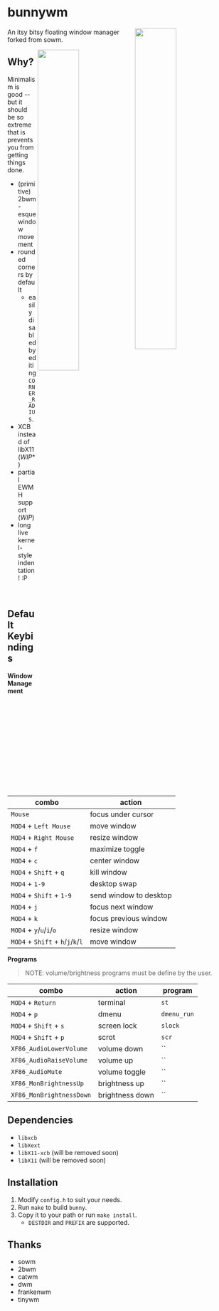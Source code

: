 # bunnywm

<a href="https://user-images.githubusercontent.com/6799467/66687576-9747c200-ec72-11e9-947d-5b96753eab03.jpg"><img src="https://user-images.githubusercontent.com/6799467/66687576-9747c200-ec72-11e9-947d-5b96753eab03.jpg" width="43%" align="right"></a>

An itsy bitsy floating window manager forked from sowm.

<a href="https://user-images.githubusercontent.com/6799467/66687814-8cd9f800-ec73-11e9-97b8-6ae77876bd1b.jpg"><img src="https://user-images.githubusercontent.com/6799467/66687814-8cd9f800-ec73-11e9-97b8-6ae77876bd1b.jpg" width="43%" align="right"></a>

## Why?
Minimalism is good -- but it should be so extreme that is prevents you
from getting things done.

- (primitive) 2bwm-esque window movement
- rounded corners by default
	- easily disabled by editing `CORNER_RADIUS`.
- XCB instead of libX11 (*WIP**)
- partial EWMH support (*WIP*)
- long live kernel-style indentation! :P

<br>

## Default Keybindings

**Window Management**

| combo                              | action                 |
| ---------------------------------- | -----------------------|
| `Mouse`                            | focus under cursor     |
| `MOD4` + `Left Mouse`              | move window            |
| `MOD4` + `Right Mouse`             | resize window          |
| `MOD4` + `f`                       | maximize toggle        |
| `MOD4` + `c`                       | center window          |
| `MOD4` + `Shift` + `q`             | kill window            |
| `MOD4` + `1-9`                     | desktop swap           |
| `MOD4` + `Shift` + `1-9`           | send window to desktop |
| `MOD4` + `j`                       | focus next window      |
| `MOD4` + `k`                       | focus previous window  |
| `MOD4` + `y`/`u`/`i`/`o`           | resize window          |
| `MOD4` + `Shift` + `h`/`j`/`k`/`l` | move window    |

**Programs**

> NOTE: volume/brightness programs must be define by the user.

| combo                    | action           | program        |
| ------------------------ | ---------------- | -------------- |
| `MOD4` + `Return`        | terminal         | `st`           |
| `MOD4` + `p`             | dmenu            | `dmenu_run`    |
| `MOD4` + `Shift` + `s`   | screen lock      | `slock`        |
| `MOD4` + `Shift` + `p`   | scrot            | `scr`          |
| `XF86_AudioLowerVolume`  | volume down      | ``             |
| `XF86_AudioRaiseVolume`  | volume up        | ``             |
| `XF86_AudioMute`         | volume toggle    | ``             |
| `XF86_MonBrightnessUp`   | brightness up    | ``             |
| `XF86_MonBrightnessDown` | brightness down  | ``             |


## Dependencies

- `libxcb`
- `libXext`
- `libX11-xcb` (will be removed soon)
- `libX11` (will be removed soon)


## Installation

1) Modify `config.h` to suit your needs.
2) Run `make` to build `bunny`.
3) Copy it to your path or run `make install`.
    - `DESTDIR` and `PREFIX` are supported.


## Thanks

- sowm
- 2bwm
- catwm
- dwm
- frankenwm
- tinywm
